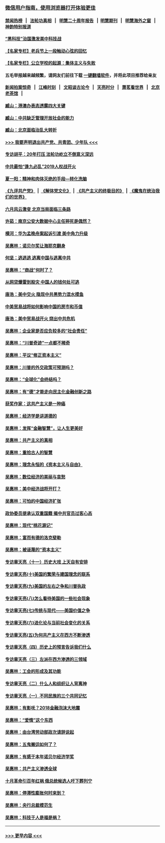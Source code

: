 ### [微信用户指南，使用浏览器打开体验更佳](https://github.com/gfw-breaker/banned-news1/blob/master/indexes/wechat-guide.md?t=0)
#### [禁闻热榜](热点新闻.md?t=0)  &nbsp;&nbsp;|&nbsp;&nbsp; [法轮功真相](https://github.com/gfw-breaker/truth/blob/master/README.md?t=0) &nbsp;&nbsp;|&nbsp;&nbsp; [明慧二十周年报告](https://github.com/gfw-breaker/mh-reports/blob/master/README.md?t=0) &nbsp;&nbsp;|&nbsp;&nbsp;[明慧期刊](https://github.com/gfw-breaker/mh-qikan) &nbsp;&nbsp;|&nbsp;&nbsp; [明慧海外之窗](https://github.com/gfw-breaker/mh-news/blob/master/README.md?t=0) &nbsp;&nbsp;|&nbsp;&nbsp; [神韵特别报道](https://github.com/gfw-breaker/mh-news/blob/master/shenyun.md?t=0)
#### [“黑科技”治国激发美中科技战](../pages/nsc423/n11638056.md?t=02081744) 
#### [【名家专栏】老兵节上一段触动心弦的回忆](../pages/nsc423/n11646016.md?t=02081744) 
#### [【名家专栏】公立学校的起源：集体主义与失败](../pages/nsc423/n11601833.md?t=02081744) 
#### 五毛举报越来越频繁，请网友们前往下载 [一键翻墙软件](https://github.com/gfw-breaker/ssr-accounts)，并将此项目推荐给亲友
#### [新闻拍案惊奇](https://github.com/gfw-breaker/banned-news1/blob/master/pages/link4.md) &nbsp;&nbsp;|&nbsp;&nbsp; [江峰时刻](https://github.com/gfw-breaker/banned-news1/blob/master/pages/link4.md) &nbsp;&nbsp;|&nbsp;&nbsp; [文昭谈古论今](https://github.com/gfw-breaker/banned-news1/blob/master/pages/link4.md) &nbsp;&nbsp;|&nbsp;&nbsp; [天亮时分](https://github.com/gfw-breaker/banned-news1/blob/master/pages/link4.md) &nbsp;&nbsp;|&nbsp;&nbsp; [萧茗看世界](https://github.com/gfw-breaker/banned-news1/blob/master/pages/link4.md) &nbsp;&nbsp;|&nbsp;&nbsp; [北京老茶馆](https://github.com/gfw-breaker/banned-news1/blob/master/pages/link4.md) &nbsp;&nbsp;|&nbsp;&nbsp; 
#### [臧山：港澳办表态透露四大关键](../pages/nsc423/n11421628.md?t=02081744) 
#### [臧山：中共缺乏管理开放社会的能力](../pages/nsc423/n11407457.md?t=02081744) 
#### [臧山：北京面临治乱大转折](../pages/nsc423/n11406895.md?t=02081744) 
#### [>>> 我要声明退出共产党、共青团、少年队 <<<](https://github.com/begood0513/goodnews/blob/master/quit/letter.md) 
#### [专访胡平：20年打压 法轮功屹立不倒意义深远](../pages/nsc423/n11398800.md?t=02081744) 
#### [中共最怕“逢九必乱”2019人权战开火](../pages/nsc423/n11385248.md?t=02081744) 
#### [夏一阳：精神和肉体灭绝的手段—转化洗脑](../pages/nsc423/n11368250.md?t=02081744) 
#### [《九评共产党》](https://github.com/begood0513/9ping.md/blob/master/README.md) &nbsp;|&nbsp; [《解体党文化》](../../../../jtdwh.md/blob/master/README.md)  &nbsp;|&nbsp; [《共产主义的终极目的》](../../../../gczydzjmd.md/blob/master/README.md) &nbsp;|&nbsp; [《魔鬼在统治我们的世界》](../../../../mgztzwmdsj.md/blob/master/README.md) 
#### [六月风云激变 北京当局面临三条路](../pages/nsc423/n11313668.md?t=02081744) 
#### [许茹：南京公安大数据中心主任猝死是偶然？](../pages/nsc423/n11064744.md?t=02081744) 
#### [横河：华为孟晚舟案起诉引渡 美中角力升级](../pages/nsc423/n11027230.md?t=02081744) 
#### [吴惠林：诺贝尔奖让海耶克翻身](../pages/nsc423/n10890049.md?t=02081744) 
#### [何坚：逃逃逃 逃离中国与逃离中共](../pages/nsc423/n10592891.md?t=02081744) 
#### [吴惠林：“商战”何时了？](../pages/nsc423/n10573558.md?t=02081744) 
#### [从网贷爆雷到股灾 中国人的钱何处可逃](../pages/nsc423/n10572800.md?t=02081744) 
#### [唐浩：美中交火 隐现中共黑势力混水摸鱼](../pages/nsc423/n10544040.md?t=02081744) 
#### [中美贸易战将如何影响中国的房市和币值](../pages/nsc423/n10543697.md?t=02081744) 
#### [唐浩：美中贸易战开火 烧出中共危机](../pages/nsc423/n10540126.md?t=02081744) 
#### [吴惠林：企业家是否应负较多的“社会责任”](../pages/nsc423/n10535022.md?t=02081744) 
#### [吴惠林：“川普奇迹”一点都不稀奇](../pages/nsc423/n10512808.md?t=02081744) 
#### [吴惠林：平议“修正资本主义”](../pages/nsc423/n10495724.md?t=02081744) 
#### [吴惠林：川普的外交政策可预测吗？](../pages/nsc423/n10462387.md?t=02081744) 
#### [吴惠林：“全球化”会终结吗？](../pages/nsc423/n10452838.md?t=02081744) 
#### [吴惠林：有“德”才能走向民主化金融创新之路](../pages/nsc423/n10432292.md?t=02081744) 
#### [获奖作家：这共产主义是一种癌](../pages/nsc423/n10431541.md?t=02081744) 
#### [吴惠林：经济学是讲道德的](../pages/nsc423/n10398014.md?t=02081744) 
#### [吴惠林：发挥“金融智慧”，让人生更美好](../pages/nsc423/n10375019.md?t=02081744) 
#### [吴惠林：共产主义的真相](../pages/nsc423/n10351394.md?t=02081744) 
#### [吴惠林：重拾古人的智慧](../pages/nsc423/n10337691.md?t=02081744) 
#### [吴惠林：理念永恒的《资本主义与自由》](../pages/nsc423/n10316274.md?t=02081744) 
#### [吴惠林：数位经济的美丽与哀愁](../pages/nsc423/n10292946.md?t=02081744) 
#### [吴惠林：美中经济战将开打？](../pages/nsc423/n10258825.md?t=02081744) 
#### [吴惠林：可怕的中国经济扩张](../pages/nsc423/n10219147.md?t=02081744) 
#### [政协委员提承认双重国籍 揭中共官员过客心态](../pages/nsc423/n10208809.md?t=02081744) 
#### [吴惠林：现代“桃花源记”](../pages/nsc423/n10185234.md?t=02081744) 
#### [吴惠林：富而有德的洛克斐勒](../pages/nsc423/n10142264.md?t=02081744) 
#### [吴惠林：被诬蔑的“资本主义”](../pages/nsc423/n10124816.md?t=02081744) 
#### [专访章天亮（十一）历史大戏 上天自有安排](../pages/nsc423/n10094905.md?t=02081744) 
#### [专访章天亮(十)美国的繁荣与建国理念的联系](../pages/nsc423/n10094899.md?t=02081744) 
#### [专访章天亮(九)美国的左右之争和川普执政](../pages/nsc423/n10094889.md?t=02081744) 
#### [专访章天亮(八)怎么看待美国的一些社会现象](../pages/nsc423/n10094857.md?t=02081744) 
#### [专访章天亮(七)传统与现代——美国价值之争](../pages/nsc423/n10093140.md?t=02081744) 
#### [专访章天亮(六)进化论与当前社会变化的关系](../pages/nsc423/n10092036.md?t=02081744) 
#### [专访章天亮(五)为何共产主义在西方不断渗透](../pages/nsc423/n10083620.md?t=02081744) 
#### [专访章天亮（四）历史上的预言告诉我们什么](../pages/nsc423/n10083606.md?t=02081744) 
#### [专访章天亮（三）左派在西方渗透的三领域](../pages/nsc423/n10081115.md?t=02081744) 
#### [吴惠林：工会的形成及其功能](../pages/nsc423/n10080633.md?t=02081744) 
#### [专访章天亮（二）什么人和组织让人背离神](../pages/nsc423/n10076637.md?t=02081744) 
#### [专访章天亮（一）不同民族的三个共同记忆](../pages/nsc423/n10074188.md?t=02081744) 
#### [吴惠林：有影呒？2018金融泡沫大地震](../pages/nsc423/n10040534.md?t=02081744) 
#### [吴惠林：“爱情”这个东西](../pages/nsc423/n10019423.md?t=02081744) 
#### [吴惠林：由台湾劳动部政次请辞说起](../pages/nsc423/n9979679.md?t=02081744) 
#### [吴惠林：五鬼搬运如何了？](../pages/nsc423/n9925338.md?t=02081744) 
#### [吴惠林：有感于本年诺贝尔经济学奖](../pages/nsc423/n9871883.md?t=02081744) 
#### [吴惠林：共产主义渗透全球](../pages/nsc423/n9812748.md?t=02081744) 
#### [十月革命引百年红祸 俄总统候选人吁下葬列宁](../pages/nsc423/n9810182.md?t=02081744) 
#### [吴惠林：停滞性膨胀何时来到？](../pages/nsc423/n9764136.md?t=02081744) 
#### [吴惠林：央行总裁模范生](../pages/nsc423/n9728134.md?t=02081744) 
#### [吴惠林：科技于人是福是祸？](../pages/nsc423/n9672982.md?t=02081744) 

----
#### [ >>> 更早内容 <<< ](../indexes/nsc423-earlier.md)
